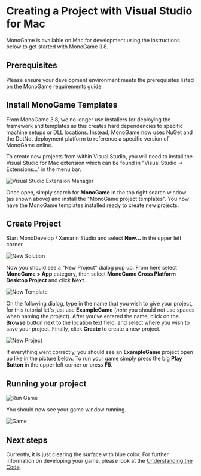 # Creating a Project with Visual Studio for Mac

MonoGame is available on Mac for development using the instructions below to get started with MonoGame 3.8.

## Prerequisites

Please ensure your development environment meets the prerequisites listed on the [MonoGame requirements guide](~/articles/introduction/requirements.md).

## Install MonoGame Templates

From MonoGame 3.8, we no longer use Installers for deploying the framework and templates as this creates hard dependencies to specific machine setups or DLL locations.  Instead, MonoGame now uses NuGet and the DotNet deployment platform to reference a specific version of MonoGame online.

To create new projects from within Visual Studio, you will need to install the Visual Studio for Mac extension which can be found in "Visual Studio -> Extensions..." in the menu bar.

![Visual Studio Extension Manager](~/images/getting_started/1_VisualStudioMacExtensionManager.png)

Once open, simply search for **MonoGame** in the top right search window (as shown above) and install the "MonoGame project templates".  You now have the MonoGame templates installed ready to create new projects.

## Create Project

Start MonoDevelop / Xamarin Studio and select **New...** in the upper left corner.

![New Solution](~/images/getting_started/1_new_soulution_md.png)

Now you should see a "New Project" dialog pop up. From here select **MonoGame > App** category, then select **MonoGame Cross Platform Desktop Project** and click **Next**.

![New Template](~/images/getting_started/1_template_dialog_md.png)

On the following dialog, type in the name that you wish to give your project, for this tutorial let's just use **ExampleGame** (*note* you should not use spaces when naming the project). After you've entered the name, click on the **Browse** button next to the location text field, and select where you wish to save your project. Finally, click **Create** to create a new project.

![New Project](~/images/getting_started/1_project_dialog_md.png)

If everything went correctly, you should see an **ExampleGame** project open up like in the picture below. To run your game simply press the big **Play Button** in the upper left corner or press **F5**.

## Running your project

![Run Game](~/images/getting_started/1_run_game_md.png)

You should now see your game window running.

![Game](~/images/getting_started/1_game_md.png)

## Next steps

Currently, it is just clearing the surface with blue color. For further information on developing your game, please look at the [Understanding the Code](2_understanding_the_code.md).
